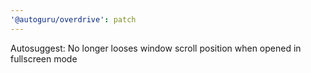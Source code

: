 ```yaml
---
'@autoguru/overdrive': patch
---
```


Autosuggest: No longer looses window scroll position when opened in fullscreen
mode

